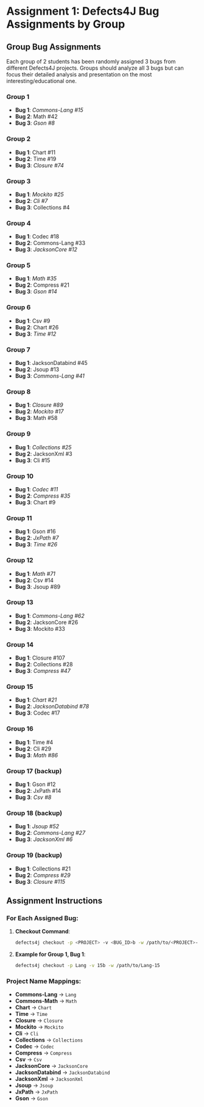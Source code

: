 # Assignment 1: Defects4J Bug Assignments by Group

## Group Bug Assignments

Each group of 2 students has been randomly assigned 3 bugs from different Defects4J projects. Groups should analyze all 3 bugs but can focus their detailed analysis and presentation on the most interesting/educational one.

### Group 1
- **Bug 1**: _Commons-Lang #15_
- **Bug 2**: Math #42
- **Bug 3**: _Gson #8_

### Group 2
- **Bug 1**: Chart #11
- **Bug 2**: Time #19
- **Bug 3**: _Closure #74_ 

### Group 3
- **Bug 1**: _Mockito #25_
- **Bug 2**: _Cli #7_
- **Bug 3**: Collections #4

### Group 4
- **Bug 1**: Codec #18
- **Bug 2**: Commons-Lang #33
- **Bug 3**: _JacksonCore #12_

### Group 5
- **Bug 1**: _Math #35_
- **Bug 2**: Compress #21
- **Bug 3**: _Gson #14_

### Group 6
- **Bug 1**: Csv #9
- **Bug 2**: Chart #26
- **Bug 3**: _Time #12_

### Group 7
- **Bug 1**: JacksonDatabind #45
- **Bug 2**: Jsoup #13
- **Bug 3**: _Commons-Lang #41_

### Group 8
- **Bug 1**: _Closure #89_
- **Bug 2**: _Mockito #17_
- **Bug 3**: Math #58

### Group 9
- **Bug 1**: _Collections #25_
- **Bug 2**: JacksonXml #3
- **Bug 3**: Cli #15

### Group 10
- **Bug 1**: _Codec #11_
- **Bug 2**: _Compress #35_
- **Bug 3**: Chart #9

### Group 11
- **Bug 1**: Gson #16
- **Bug 2**: _JxPath #7_
- **Bug 3**: _Time #26_

### Group 12
- **Bug 1**: _Math #71_
- **Bug 2**: Csv #14
- **Bug 3**: Jsoup #89

### Group 13
- **Bug 1**: _Commons-Lang #62_
- **Bug 2**: JacksonCore #26
- **Bug 3**: Mockito #33

### Group 14
- **Bug 1**: Closure #107
- **Bug 2**: Collections #28
- **Bug 3**: _Compress #47_

### Group 15
- **Bug 1**: _Chart #21_
- **Bug 2**: _JacksonDatabind #78_
- **Bug 3**: Codec #17

### Group 16
- **Bug 1**: Time #4
- **Bug 2**: Cli #29
- **Bug 3**: _Math #86_

### Group 17 (backup)
- **Bug 1**: Gson #12
- **Bug 2**: JxPath #14
- **Bug 3**: _Csv #8_

### Group 18 (backup)
- **Bug 1**: _Jsoup #52_
- **Bug 2**: _Commons-Lang #27_
- **Bug 3**: _JacksonXml #6_

### Group 19 (backup)
- **Bug 1**: Collections #21
- **Bug 2**: _Compress #29_
- **Bug 3**: _Closure #115_

## Assignment Instructions

### For Each Assigned Bug:

1. **Checkout Command**:
   ```bash
   defects4j checkout -p <PROJECT> -v <BUG_ID>b -w /path/to/<PROJECT>-<BUG_ID>
   ```

2. **Example for Group 1, Bug 1**:
   ```bash
   defects4j checkout -p Lang -v 15b -w /path/to/Lang-15
   ```

### Project Name Mappings:
- **Commons-Lang** → `Lang`
- **Commons-Math** → `Math` 
- **Chart** → `Chart`
- **Time** → `Time`
- **Closure** → `Closure`
- **Mockito** → `Mockito`
- **Cli** → `Cli`
- **Collections** → `Collections`
- **Codec** → `Codec`
- **Compress** → `Compress`
- **Csv** → `Csv`
- **JacksonCore** → `JacksonCore`
- **JacksonDatabind** → `JacksonDatabind`
- **JacksonXml** → `JacksonXml`
- **Jsoup** → `Jsoup`
- **JxPath** → `JxPath`
- **Gson** → `Gson`
